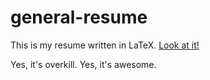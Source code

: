 general-resume
==============

This is my resume written in LaTeX. [Look at it!](https://github.com/claytonketner/general-resume/blob/master/output/Clayton-Ketner_General-Resume.pdf)

Yes, it's overkill. Yes, it's awesome.

